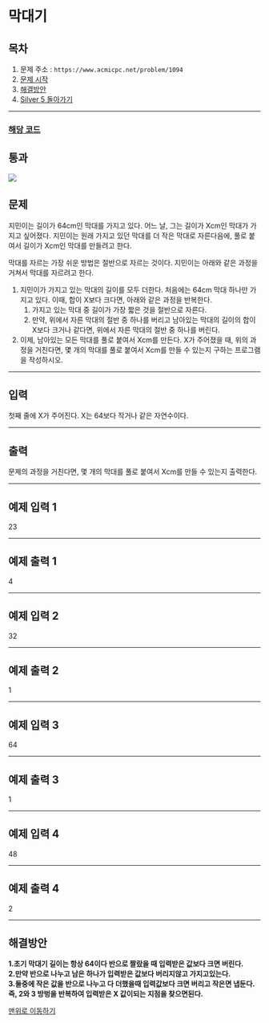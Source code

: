 # 막대기

## 목차

1. 문제 주소 : `https://www.acmicpc.net/problem/1094`
2. [문제 시작](#문제)
3. [해결방안](#해결방안)
4. [Silver 5 돌아가기](../README.md)
___

### [해당 코드](막대기.java)

## 통과

<img src="https://github.com/user-attachments/assets/302a9c07-89f2-42bc-87a3-fd7cba79b48a">

## 문제

지민이는 길이가 64cm인 막대를 가지고 있다. 어느 날, 그는 길이가 Xcm인 막대가 가지고 싶어졌다. 지민이는 원래 가지고 있던 막대를 더 작은 막대로 자른다음에, 풀로 붙여서 길이가 Xcm인 막대를 만들려고 한다.

막대를 자르는 가장 쉬운 방법은 절반으로 자르는 것이다. 지민이는 아래와 같은 과정을 거쳐서 막대를 자르려고 한다.

1. 지민이가 가지고 있는 막대의 길이를 모두 더한다. 처음에는 64cm 막대 하나만 가지고 있다. 이때, 합이 X보다 크다면, 아래와 같은 과정을 반복한다.
   1. 가지고 있는 막대 중 길이가 가장 짧은 것을 절반으로 자른다.
   2. 만약, 위에서 자른 막대의 절반 중 하나를 버리고 남아있는 막대의 길이의 합이 X보다 크거나 같다면, 위에서 자른 막대의 절반 중 하나를 버린다.
2. 이제, 남아있는 모든 막대를 풀로 붙여서 Xcm를 만든다.
X가 주어졌을 때, 위의 과정을 거친다면, 몇 개의 막대를 풀로 붙여서 Xcm를 만들 수 있는지 구하는 프로그램을 작성하시오.

___

## 입력

첫째 줄에 X가 주어진다. X는 64보다 작거나 같은 자연수이다.

___
## 출력

문제의 과정을 거친다면, 몇 개의 막대를 풀로 붙여서 Xcm를 만들 수 있는지 출력한다.

___

## 예제 입력 1

23

---

## 예제 출력 1

4

---

## 예제 입력 2

32

---

## 예제 출력 2

1

---

## 예제 입력 3

64

---

## 예제 출력 3

1

---

## 예제 입력 4

48

---

## 예제 출력 4

2

---

## 해결방안
**1.초기 막대기 길이는 항상 64이다 반으로 짤랐을 때 입력받은 값보다 크면 버린다.** <br>
**2.만약 반으로 나누고 남은 하나가 입력받은 값보다 버리지않고 가지고있는다.** <br>
**3.둘중에 작은 값을 반으로 나누고 다 더했을때 입력값보다 크면 버리고 작은면 냅둔다.** <br>
**즉, 2와 3 방벙을 반복하여 입력받은 X 값이되는 지점을 찾으면된다.** <br>

[맨위로 이동하기](#막대기)
